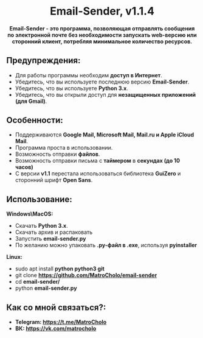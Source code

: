 <h1 align="center">Email-Sender, v1.1.4</h1>
<h4 align="center">Email-Sender - это программа, позволяющая отправлять сообщения по электронной почте без необходимости запускать web-версию или сторонний клиент, потребляя минимальное количество ресурсов.</h4>

## Предупреждения:
- Для работы программы необходим **доступ в Интернет**.
- Убедитесь, что вы используете последнюю версию **Email-Sender**.
- Убедитесь, что вы используете **Python 3.x**.
- Убедитесь, что вы открыли доступ для **незащищенных приложений (для Gmail)**.

## Особенности:
- Поддерживаются **Google Mail, Microsoft Mail, Mail.ru и Apple iCloud Mail**.
- Программа проста в использовании.
- Возможность отправки **файлов**.
- Возможность отправки письма с **таймером** в **секундах (до 10 часов)**
- С версии **v1.1** перестала использоваться библиотека **GuiZero** и сторонний шрифт **Open Sans**.
## Использование:

**Windows\MacOS:**
- Скачать **Python 3.x**.
- Скачать архив и распаковать
- Запустить **email-sender.py**
- По желанию можно упаковать **.py-файл в .exe**, используя **pyinstaller**

**Linux:**
- sudo apt install **python python3 git**
- git clone **https://github.com/MatroCholo/email-sender**
- cd **email-sender/**
- python **email-sender.py**
## Как со мной связаться?:
- **Telegram: https://t.me/MatroCholo**
- **ВК: https://vk.com/matrocholo**
